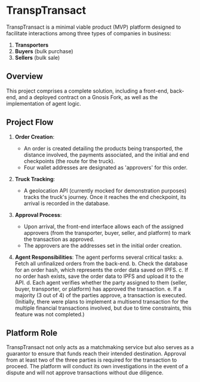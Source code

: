 # TranspTransact

TranspTransact is a minimal viable product (MVP) platform designed to facilitate interactions among three types of companies in business:

1. **Transporters**
2. **Buyers** (bulk purchase)
3. **Sellers** (bulk sale)

## Overview

This project comprises a complete solution, including a front-end, back-end, and a deployed contract on a Gnosis Fork, as well as the implementation of agent logic.

## Project Flow

1. **Order Creation**: 
   - An order is created detailing the products being transported, the distance involved, the payments associated, and the initial and end checkpoints (the route for the truck).
   - Four wallet addresses are designated as 'approvers' for this order.

2. **Truck Tracking**: 
   - A geolocation API (currently mocked for demonstration purposes) tracks the truck's journey. Once it reaches the end checkpoint, its arrival is recorded in the database.

3. **Approval Process**:
   - Upon arrival, the front-end interface allows each of the assigned approvers (from the transporter, buyer, seller, and platform) to mark the transaction as approved.
   - The approvers are the addresses set in the initial order creation.

4. **Agent Responsibilities**:
   The agent performs several critical tasks:
   a. Fetch all unfinalized orders from the back-end.
   b. Check the database for an order hash, which represents the order data saved on IPFS.
   c. If no order hash exists, save the order data to IPFS and upload it to the API.
   d. Each agent verifies whether the party assigned to them (seller, buyer, transporter, or platform) has approved the transaction.
   e. If a majority (3 out of 4) of the parties approve, a transaction is executed. (Initially, there were plans to implement a multisend transaction for the multiple financial transactions involved, but due to time constraints, this feature was not completed.)

## Platform Role

TranspTransact not only acts as a matchmaking service but also serves as a guarantor to ensure that funds reach their intended destination. Approval from at least two of the three parties is required for the transaction to proceed. The platform will conduct its own investigations in the event of a dispute and will not approve transactions without due diligence.
